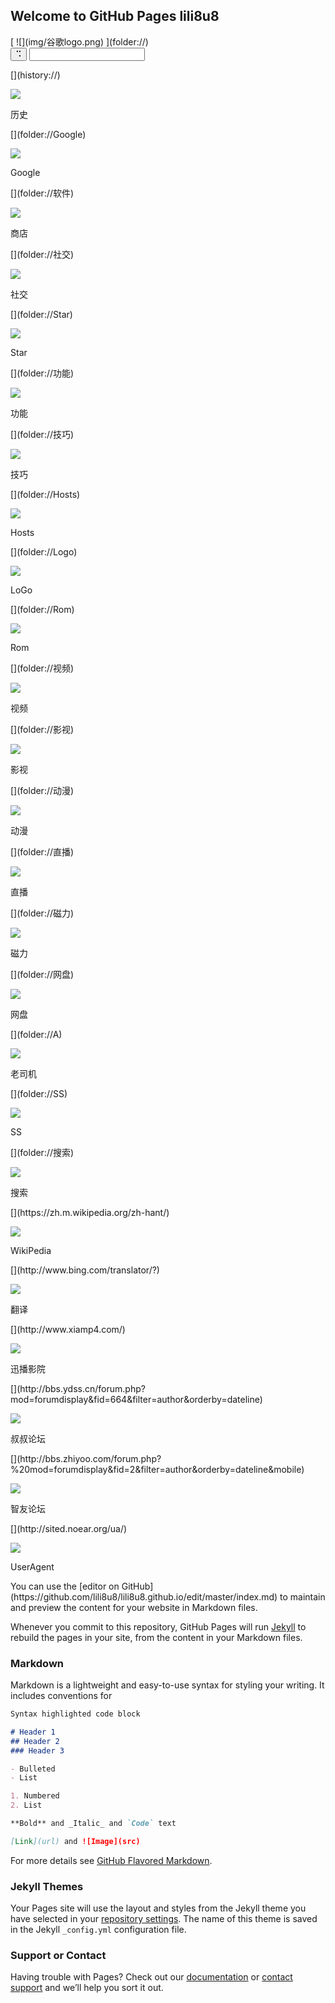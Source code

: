 ## Welcome to GitHub Pages lili8u8
<!DOCTYPE html>
<html xmlns="http://www.w3.org/1999/xhtml">
<head>
<meta content="en-us" http-equiv="Content-Language" />
<meta content="text/html; charset=utf-8" http-equiv="Content-Type" />
<meta name="viewport" content="width=device-width, initial-scale=1.0">
<title>Star</title>
</head>
<style>
/*下方这句不动它，翻译开始*/

* {
	padding: 0;
	margin: 0;
}

/*翻译
主页整体样式 
文本对齐︰ 中心;
背景色︰ #ffffff  使用夜间默认时修改为#000000即可
}
*/

body {
	text-align: center;
	background-color: #ffffff;
}

/*翻译
logo图标样式 
宽度︰ 198px;
高度︰ 65px;
最大宽度︰ 250px;
动画︰ flipInX 4s;
-webkit 动画︰ flipInX 4s
}*/

img.smaller {
	width: 198px;
	height: 65px;
	max-width: 250px;
	animation: flipInX 4s;
	-webkit-animation: flipInX 4s
}

/*翻译
logo添加文字样式 
字体大小︰ 2em;
白色空间︰ 正常;
自动换行︰ 断词;
文本修饰︰ 无;
颜色: #232323
}*/

.logo {
	font-size: 2em;
	white-space: normal;
	word-wrap: break-word;
	text-decoration: none;
	color: #232323
}

/*翻译
搜索栏字体样式 
宽度︰ 90%;
高度︰ 40px;
背景颜色︰ 透明;
边境︰ 无;
大纲︰ 0;
字体大小︰ 18px;
字体颜色: #426ab3;
填充︰ 0 20px;
边界半径︰ 50px
}*/

#search_input {
	width: 90%;
	height: 40px;
	background-color: transparent;
	border: none;
	outline: 0;
	font-size: 18px;
	color: #426ab3;
	padding: 0 20px;
	border-radius: 50px
}

/*翻译
搜索框边距 
下边距︰ 30px;
上边距︰ 20px;
*/

.search_part {
	margin-bottom: 30px;
	margin-top: 20px;
}

/*翻译
跨度样式
显示︰ 阻止;
溢出︰ 隐藏;
左填充︰ 5px;
垂直对齐︰ 居中;
*/

span {
	display: block;
	overflow: hidden;
	padding-left: 5px;
	vertical-align: middle;
}

/*翻译
搜索栏框架样式 {
框阴影︰ 0 0 18px rgba(70,70,40,.255);括号里的颜色为Rgb默认，可进入http://rgb.phpddt.com/查询
-webkit 动画︰ fadeIn 2.5;
动画︰ fadeIn 2.5;
背景色︰ rgba(255,255,255,.100);
边界半径︰ 50px;
显示︰ 表;
垂直对齐︰ 居中;
宽度︰ 80%;根据你喜欢的宽度调整，目前我为了对齐图标使用80%
高度︰ 40px;
最大宽度︰ 400px;
边距︰ 10px 默认布局;
}
*/

.search_bar {
	box-shadow: 0 0 18px rgba(70,70,40,.255);
	-webkit-animation: fadeIn 2.5s;
	animation: fadeIn 2.5s;
	background-color: rgba(255,255,255,.100);
	border-radius: 50px;
	display: table;
	vertical-align: middle;
	width: 80%;
	height: 40px;
	max-width: 400px;
	margin: 10px auto;
}

/*翻译
搜索栏搜索目标确认图标样式，目前为米奇
轮廓边框︰ 0;
高度︰ 40px;
浮标位置︰ 右;
颜色: #000;
字体大小︰ 16px;
字体粗细︰ 700;
边境︰ 无;
背景颜色︰ 透明;
填充︰ 0 13px 0 13px
*/

#search_submit {
	outline: 0;
	height: 40px;
	float: right;
	color: #000;
	font-size: 16px;
	font-weight: 700;
	border: none;
	background-color: transparent;
	padding: 0 13px 0 13px
}

/*翻译
书签图标排版目录样式 
宽度︰ 100%;
文本对齐︰ 中心;
填充顶部︰ 15px;
填充底部︰ 15px;
*/

#content {
	width: 100%;
	text-align: center;
	padding-top: 15px;
	padding-bottom: 15px;
}

/*翻译
书签框架样式
-webkit 动画︰ fadeInDown 1s;
动画︰ fadeInDown 1s;
位置︰ 相对应;
显示︰ 显示在内部;
宽度︰ 75px;
边境︰ 0;
*/

.box {
	-webkit-animation: fadeInDown 1s;
	animation: fadeInDown 1s;
	position: relative;
	display: inline-block;
	width: 75px;
	border: 0;
}

/*翻译
书签图标样式
宽度︰ 100%;
高度︰ 100%;
位置︰ 不受限制;
左︰ 0;
顶︰ 0;
*/

.box a {
	width: 100%;
	height: 100%;
	position: absolute;
	left: 0;
	top: 0;
}

/*翻译
书签字体样式
颜色: #232323;使用夜间模式时修改为#eee或者#f2eada即可
高度︰ 1.5em;
线的高度︰ 1.5em;
宽度︰ 72px;
字体大小︰ 0.75em;
白色空间︰ nowrap;
溢出︰ 隐藏;
边距︰ 默认布局;
-webkit 边框顶部右半径︰ 5px;
-webkit 边框底部右半径︰ 5px;
文本溢出︰ 省略;
-o 文本溢出︰ 省略;
气相色谱-质谱-文本-溢出︰ 省略;
填充顶部︰ 3px;
填充底部︰ 8px;
*/

.url {
	color: #232323;
	height: 1.5em;
	line-height: 1.5em;
	width: 72px;
	font-size: 0.75em;
	white-space: nowrap;
	overflow: hidden;
	margin: auto;
	-webkit-border-top-right-radius: 5px;
	-webkit-border-bottom-right-radius: 5px;
	text-overflow: ellipsis;
	-o-text-overflow: ellipsis;
	-ms-text-overflow: ellipsis;
	padding-top: 3px;
	padding-bottom: 8px;
}

/*翻译
字体样式 
宽度︰ 3em;
高度︰ 3em;
最大宽度︰ 72px;
*/

.icon {
	width: 3em;
	height: 3em;
	max-width: 72px;
}

/*
下方为动画样式，不懂的不要修改
*/

@-webkit-keyframes flipInX {
	0% {
		-webkit-transform: perspective(400px) rotateX(90deg);
		transform: perspective(400px) rotateX(90deg);
		opacity: 0
	}

	40% {
		-webkit-transform: perspective(400px) rotateX(-10deg);
		transform: perspective(400px) rotateX(-10deg)
	}

	70% {
		-webkit-transform: perspective(400px) rotateX(10deg);
		transform: perspective(400px) rotateX(10deg)
	}

	100% {
		-webkit-transform: perspective(400px) rotateX(0);
		transform: perspective(400px) rotateX(0);
		opacity: 1
	}
}

@keyframes flipInX {
	0% {
		-webkit-transform: perspective(400px) rotateX(90deg);
		-ms-transform: perspective(400px) rotateX(90deg);
		transform: perspective(400px) rotateX(90deg);
		opacity: 0
	}

	40% {
		-webkit-transform: perspective(400px) rotateX(-10deg);
		-ms-transform: perspective(400px) rotateX(-10deg);
		transform: perspective(400px) rotateX(-10deg)
	}

	70% {
		-webkit-transform: perspective(400px) rotateX(10deg);
		-ms-transform: perspective(400px) rotateX(10deg);
		transform: perspective(400px) rotateX(10deg)
	}

	100% {
		-webkit-transform: perspective(400px) rotateX(0);
		-ms-transform: perspective(400px) rotateX(0);
		transform: perspective(400px) rotateX(0);
		opacity: 1
	}
}

@-webkit-keyframes fadeIn {
	0% {
		opacity: 0
	}

	100% {
		opacity: 1
	}
}

@keyframes fadeIn {
	0% {
		opacity: 0
	}

	100% {
		opacity: 1
	}
}

@-webkit-keyframes fadeInDown {
	0% {
		opacity: 0;
		-webkit-transform: translateY(-20px);
		transform: translateY(-20px)
	}

	100% {
		opacity: 1;
		-webkit-transform: translateY(0);
		transform: translateY(0)
	}
}

@keyframes fadeInDown {
	0% {
		opacity: 0;
		-webkit-transform: translateY(-20px);
		-ms-transform: translateY(-20px);
		transform: translateY(-20px)
	}

	100% {
		opacity: 1;
		-webkit-transform: translateY(0);
		-ms-transform: translateY(0);
		transform: translateY(0)
	}
}
</style>

<body>
<div id="content">

<div class="search_part">
[
![](img/谷歌logo.png)</img>
](folder://)

<form onsubmit="return search()" class="search_bar">
<input type="submit" id="search_submit" value="⠩" >
<span><input class="search" type="text" value="" autocomplete="off" id="search_input" ></span>
</form>
</div>

<div class="box">
[](history://)

![](img/历史.png)

历史

</div>

<div class="box">
[](folder://Google)

![](img/Google.png)

Google

</div>

<div class="box">
[](folder://软件)

![](img/商店.png)

商店

</div>

<div class="box">
[](folder://社交)

![](img/社交.png)

社交

</div>

<div class="box">
[](folder://Star)

![](img/Star.png)

Star

</div>

<div class="box">
[](folder://功能)

![](img/功能.png)

功能

</div>

<div class="box">
[](folder://技巧)

![](img/技巧.png)

技巧

</div>

<div class="box">
[](folder://Hosts)

![](img/Hosts.png)

Hosts

</div>

<div class="box">
[](folder://Logo)

![](img/Logo.png)

LoGo

</div>

<div class="box">
[](folder://Rom)

![](img/Rom.png)

Rom

</div>

<div class="box">
[](folder://视频)

![](img/视频.png)

视频

</div>

<div class="box">
[](folder://影视)

![](img/影视.png)

影视

</div>

<div class="box">
[](folder://动漫)

![](img/动漫.png)

动漫

</div>

<div class="box">
[](folder://直播)

![](img/直播.png)

直播

</div>

<div class="box">
[](folder://磁力)

![](img/磁力.png)

磁力

</div>

<div class="box">
[](folder://网盘)

![](img/网盘.png)

网盘

</div>

<div class="box">
[](folder://A)

![](img/老司机.png)

老司机

</div>

<div class="box">
[](folder://SS)

![](img/SS.png)

SS

</div>

<div class="box">
[](folder://搜索)

![](img/搜索.png)

搜索

</div>

<div class="box">
[](https://zh.m.wikipedia.org/zh-hant/)

![](img/wikipedia1.png)

WikiPedia

</div>

<div class="box">
[](http://www.bing.com/translator/?)

![](img/翻译.png)

翻译

</div>

<div class="box">
[](http://www.xiamp4.com/)

![](img/迅播.png)

迅播影院

</div>

<div class="box">
[](http://bbs.ydss.cn/forum.php?mod=forumdisplay&fid=664&filter=author&orderby=dateline)

![](img/论坛1.png)

叔叔论坛

</div>

<div class="box">
[](http://bbs.zhiyoo.com/forum.php?%20mod=forumdisplay&fid=2&filter=author&orderby=dateline&mobile)

![](img/商店1.png)

智友论坛

</div>

<div class="box">
[](http://sited.noear.org/ua/)

![](img/ua.png)

UserAgent

</div>

<!--
如若要添加可复制一段
<div class="box">
[](地址)

![](img/icon6.png)

书签名称

</div>
其中链接在href中如href="地址"建议填写folder://自己创建的文件夹地址，这样创建一次不必再修改
图标文件放置在img文件夹中定义如src="img/icon6.png"
显示的标题在

书签名称
之间定义如

酷安

下方window.location.href =主页搜索引擎地址，目前为自用Pc版百度内部搜索，加上浏览器的顶部搜索即为双搜索，使用更方便

-->

</div>

<script type="text/javascript">function search(){if(document.getElementById("search_input").value != ""){window.location.href = "https://www.baidu.com/s?ie=utf-8&rn=30&tn=baiduhome_pg&oq=%E5%BC%A0%E7%B1%BD%E6%B2%90&rsv_enter=0&wd=" + document.getElementById("search_input").value;document.getElementById("search_input").value = "";}return false;}</script>

</body>
</html>
You can use the [editor on GitHub](https://github.com/lili8u8/lili8u8.github.io/edit/master/index.md) to maintain and preview the content for your website in Markdown files.

Whenever you commit to this repository, GitHub Pages will run [Jekyll](https://jekyllrb.com/) to rebuild the pages in your site, from the content in your Markdown files.

### Markdown

Markdown is a lightweight and easy-to-use syntax for styling your writing. It includes conventions for

```markdown
Syntax highlighted code block

# Header 1
## Header 2
### Header 3

- Bulleted
- List

1. Numbered
2. List

**Bold** and _Italic_ and `Code` text

[Link](url) and ![Image](src)
```

For more details see [GitHub Flavored Markdown](https://guides.github.com/features/mastering-markdown/).

### Jekyll Themes

Your Pages site will use the layout and styles from the Jekyll theme you have selected in your [repository settings](https://github.com/lili8u8/lili8u8.github.io/settings). The name of this theme is saved in the Jekyll `_config.yml` configuration file.

### Support or Contact

Having trouble with Pages? Check out our [documentation](https://help.github.com/categories/github-pages-basics/) or [contact support](https://github.com/contact) and we’ll help you sort it out.

